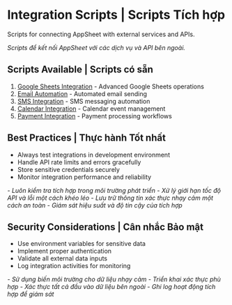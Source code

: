 # Integration Scripts | Scripts Tích hợp

Scripts for connecting AppSheet with external services and APIs.

*Scripts để kết nối AppSheet với các dịch vụ và API bên ngoài.*

## Scripts Available | Scripts có sẵn

1. [Google Sheets Integration](./google-sheets.md) - Advanced Google Sheets operations
2. [Email Automation](./email-automation.md) - Automated email sending
3. [SMS Integration](./sms-integration.md) - SMS messaging automation
4. [Calendar Integration](./calendar-integration.md) - Calendar event management
5. [Payment Integration](./payment-integration.md) - Payment processing workflows

## Best Practices | Thực hành Tốt nhất

- Always test integrations in development environment
- Handle API rate limits and errors gracefully
- Store sensitive credentials securely
- Monitor integration performance and reliability

*- Luôn kiểm tra tích hợp trong môi trường phát triển*
*- Xử lý giới hạn tốc độ API và lỗi một cách khéo léo*
*- Lưu trữ thông tin xác thực nhạy cảm một cách an toàn*
*- Giám sát hiệu suất và độ tin cậy của tích hợp*

## Security Considerations | Cân nhắc Bảo mật

- Use environment variables for sensitive data
- Implement proper authentication
- Validate all external data inputs
- Log integration activities for monitoring

*- Sử dụng biến môi trường cho dữ liệu nhạy cảm*
*- Triển khai xác thực phù hợp*
*- Xác thực tất cả đầu vào dữ liệu bên ngoài*
*- Ghi log hoạt động tích hợp để giám sát*